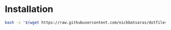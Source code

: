 # Installation
```bash
bash -c "$(wget https://raw.githubusercontent.com/nickbatsaras/dotfiles/master/tmux/install.sh -O -)"
```
